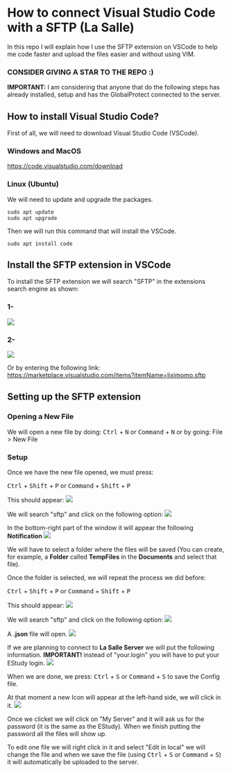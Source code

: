# How to connect Visual Studio Code with a SFTP (La Salle)

In this repo I will explain how I use the SFTP extension on VSCode to help me code faster and upload the files easier and without using VIM.

### **CONSIDER GIVING A STAR TO THE REPO :)**

**IMPORTANT:** I am considering that anyone that do the following steps has already installed, setup and has the GlobalProtect connected to the server. 

## How to install Visual Studio Code?
First of all, we will need to download Visual Studio Code (VSCode).
### Windows and MacOS
<https://code.visualstudio.com/download>

### Linux (Ubuntu)
We will need to update and upgrade the packages.
```
sudo apt update
sudo apt upgrade
```
Then we will run this command that will install the VSCode.
```
sudo apt install code
```

## Install the SFTP extension in VSCode
To install the SFTP extension we will search "SFTP" in the extensions search engine as shown:
### 1-
![](assets/1st_Step.jpg)


### 2- 
![](assets/2nd_Step.jpg) 


Or by entering the following link:
<https://marketplace.visualstudio.com/items?itemName=liximomo.sftp>

## Setting up the SFTP extension

### Opening a New File
We will open a new file by doing:
<kbd>Ctrl</kbd> + <kbd>N</kbd>
or
<kbd>Command</kbd> + <kbd>N</kbd>
or by going:
File > New File

### Setup
Once we have the new file opened, we must press:

<kbd>Ctrl</kbd> + <kbd>Shift</kbd> + <kbd>P</kbd>
or
<kbd>Command</kbd> + <kbd>Shift</kbd> + <kbd>P</kbd>

This should appear:
![](assets/3rd_Step.png) 


We will search "sftp" and click on the following option:
![](assets/4th_Step.png) 


In the bottom-right part of the window it will appear the following **Notification**
![](assets/5th_Step.png) 


We will have to select a folder where the files will be saved (You can create, for example, a **Folder** called **TempFiles** in the **Documents**  and select that file).

Once the folder is selected, we will repeat the process we did before:

<kbd>Ctrl</kbd> + <kbd>Shift</kbd> + <kbd>P</kbd>
or
<kbd>Command</kbd> + <kbd>Shift</kbd> + <kbd>P</kbd>

This should appear:
![](assets/3rd_Step.png) 


We will search "sftp" and click on the following option:
![](assets/4th_Step.png) 


A **.json** file will open.
![](assets/6th_Step.PNG) 


If we are planning to connect to **La Salle Server** we will put the following information. **IMPORTANT!** instead of "your.login" you will have to put your EStudy login.
![](assets/7th_Step.PNG) 


When we are done, we press:
<kbd>Ctrl</kbd> + <kbd>S</kbd> or <kbd>Command</kbd> + <kbd>S</kbd> to save the Config file. 

At that moment a new Icon will appear at the left-hand side, we will click in it. 
![](assets/8thStep.jpg) 


Once we clicket we will click on "My Server" and it will ask us for the password (it is the same as the EStudy). When we finish putting the password all the files will show up. 

To edit one file we will right click in it and select "Edit in local" we will change the file and when we save the file (using <kbd>Ctrl</kbd> + <kbd>S</kbd> or <kbd>Command</kbd> + <kbd>S</kbd>) it will automatically be uploaded to the server.  






